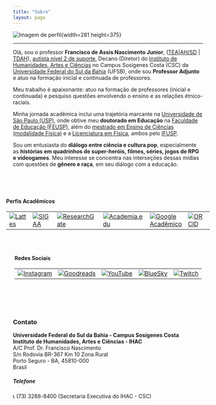 ```yaml
---
title: "Sobre"
layout: page
---
```


![Imagem de perfil](https://itxesco.github.io/imagens/perfil/perfil_3.jpeg){width=281 height=375}  


---  


Olá, sou o professor **Francisco de Assis Nascimento Junior**, ([TEA](https://bvsms.saude.gov.br/transtorno-do-espectro-autista-tea-autismo/)|[AH/SD](https://evoluirdesenvolvimento.com.br/superdotacao-e-autismo/) | [TDAH](https://www.msdmanuals.com/pt-br/casa/problemas-de-sa%C3%BAde-infantil/dist%C3%BArbios-de-aprendizagem-e-do-desenvolvimento/transtorno-do-d%C3%A9ficit-de-aten%C3%A7%C3%A3o-com-hiperatividade-tdah)), [autista nível 2 de suporte](https://autismoerealidade.org.br/2024/02/08/o-que-sao-niveis-de-suporte-no-tea-e-como-eles-podem-auxiliar-no-diagnostico/), Decano (Diretor) do [Instituto de Humanidades, Artes e Ciências](https://www.ufsb.edu.br/ihac/) no Campus Sosígenes Costa (CSC) da [Universidade Federal do Sul da Bahia](https://ufsb.edu.br/) (UFSB), onde sou **Professor Adjunto** e atuo na formação inicial e continuada de professores.

Meu trabalho é apaixonante: atuo na formação de professores (inicial e continuada) e pesquiso questões envolvendo o ensino e as relações étnico-raciais.

Minha jornada acadêmica inclui uma trajetória marcante na [Universidade de São Paulo (USP)](https://www5.usp.br/), onde obtive meu **doutorado em Educação** na [Faculdade de Educação (FEUSP)](https://www4.fe.usp.br/), além do [mestrado em Ensino de Ciências (modalidade Física)](https://portal.if.usp.br/piec/) e a [Licenciatura em Física](https://portal.if.usp.br/cg/licenciatura-em-fisica), ambos pelo [IFUSP](https://portal.if.usp.br/ifusp/).

Sou um entusiasta do **diálogo entre ciência e cultura pop**, especialmente as **histórias em quadrinhos de super-heróis, filmes, séries, jogos de RPG e videogames**. Meu interesse se concentra nas interseções dessas mídias com questões de **gênero e raça**, em seu diálogo com a educação.  


<br><br>  


<div style="display: flex; gap: 2rem; justify-content: center; flex-wrap: wrap;">

  <!-- Perfis Acadêmicos -->
  <div>
    <h4>Perfis Acadêmicos</h4>
    <table>
      <tr>
        <td><a href="http://lattes.cnpq.br/1942359141745184"><img src="https://itxesco.github.io/imagens/icones/icons16/lattes-icon.png" alt="Lattes"></a></td>
        <td><a href="https://sig.ufsb.edu.br/sigaa/public/docente/portal.jsf?siape=1085938"><img src="https://itxesco.github.io/imagens/icones/icons16/ufsb-icon.jpg" alt="SIGAA"></a></td>
        <td><a href="https://www.researchgate.net/profile/Francisco_Nascimento24"><img src="https://itxesco.github.io/imagens/icones/icons16/researchgate-icon.png" alt="ResearchGate"></a></td>
        <td><a href="https://ufsb.academia.edu/FranciscoNascimento"><img src="https://itxesco.github.io/imagens/icones/icons16/academia-edu-icon.png" alt="Academia.edu"></a></td>
        <td><a href="https://scholar.google.com.br/citations?user=H8peemwAAAAJ&hl=en"><img src="https://itxesco.github.io/imagens/icones/icons16/google-scholar-icon.png" alt="Google Acadêmico"></a></td>
        <td><a href="https://orcid.org/0000-0003-0587-8392"><img src="https://itxesco.github.io/imagens/icones/icons16/orcid-icon.png" alt="ORCID"></a></td>
      </tr>
    </table>
  </div>

  <!-- Redes Sociais -->
  <div>
    <h4>Redes Sociais</h4>
    <table>
      <tr>
        <td><a href="https://www.instagram.com/gtf.nascimento"><img src="https://itxesco.github.io/imagens/icones/icons16/instagram-icon.png" alt="Instagram"></a></td>
        <td><a href="https://www.goodreads.com/user/show/51497119-francisco-nascimento"><img src="https://itxesco.github.io/imagens/icones/icons16/goodreads-icon.png" alt="Goodreads"></a></td>
        <td><a href="https://www.youtube.com/channel/UCqWEN6uuwiohJY8qv9e7Ddg"><img src="https://itxesco.github.io/imagens/icones/icons16/youtube-icon.png" alt="YouTube"></a></td>
        <td><a href="https://web-cdn.bsky.app/profile/itxesco.bsky.social"><img src="https://itxesco.github.io/imagens/icones/icons16/twitter-icon.png" alt="BlueSky"></a></td>
        <td><a href="https://twitch.tv/itxesco"><img src="https://itxesco.github.io/imagens/icones/icons16/twitch-icon.png" alt="Twitch"></a></td>
      </tr>
    </table>
  </div>

</div>

<br><br><br>  


### Contato  

**Universidade Federal do Sul da Bahia - Campus Sosígenes Costa**  
**Instituto de Humanidades, Artes e Ciências - IHAC**  
A/C Prof. Dr. Francisco Nascimento  
S/n Rodovia BR-367 Km 10 Zona Rural  
Porto Seguro - BA, 45810-000  
Brasil  

##### Telefone  
📞 (73) 3288-8400 (Secretaria Executiva do IHAC - CSC)
